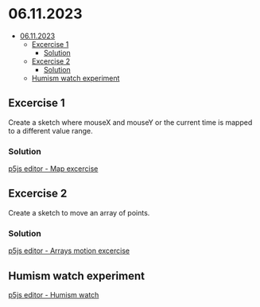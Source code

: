# 06.11.2023

- [06.11.2023](#06112023)
  - [Excercise 1](#excercise-1)
    - [Solution](#solution)
  - [Excercise 2](#excercise-2)
    - [Solution](#solution-1)
  - [Humism watch experiment](#humism-watch-experiment)


## Excercise 1

Create a sketch where mouseX and mouseY or the current time is mapped to a different value range.

### Solution

[p5js editor - Map excercise](https://editor.p5js.org/stefanvoegelisrf/sketches/v4VtDdQ4N)


## Excercise 2

Create a sketch to move an array of points.

### Solution

[p5js editor  - Arrays motion excercise](https://editor.p5js.org/stefanvoegelisrf/sketches/rbVPkl26S)

## Humism watch experiment

[p5js editor - Humism watch](https://editor.p5js.org/stefanvoegelisrf/sketches/RdGb571vd)